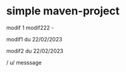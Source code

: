 # simple maven-project

modif 1
modif222 -

modif1 du 22/02/2023

modif2 du 22/02/2023

/
u/ messsage
